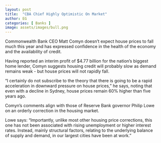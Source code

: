 ```yaml
---
layout: post
title:  "CBA Chief Highly Optimistic On Market"
author: EG
categories: [ Banks ]
image: assets/images/bull.png
---
```

Commonwealth Bank CEO Matt Comyn doesn’t
expect house prices to fall much this year and has
expressed confidence in the health of the economy
and the availability of credit.

Having reported an interim profit of $4.77 billion for
the nation’s biggest home lender, Comyn suggests
housing credit will probably slow as demand remains
weak - but house prices will not rapidly fall.

“I certainly do not subscribe to the theory that there
is going to be a rapid acceleration in downward
pressure on house prices,” he says, noting that even
with a decline in Sydney, house prices remain 60%
higher than five years ago.

Comyn’s comments align with those of Reserve
Bank governor Philip Lowe on an orderly correction
in the housing market.

Lowe says: “Importantly, unlike most other housing
price corrections, this one has not been associated
with rising unemployment or higher interest rates.
Instead, mainly structural factors, relating to the
underlying balance of supply and demand, in our
largest cities have been at work.”
